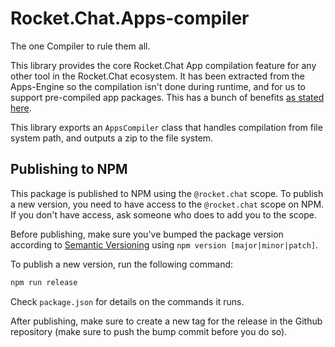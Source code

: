 # Rocket.Chat.Apps-compiler

The one Compiler to rule them all.

This library provides the core Rocket.Chat App compilation feature for any other tool in the Rocket.Chat ecosystem. It has been extracted from the Apps-Engine so the compilation isn't done during runtime, and for us to support pre-compiled app packages. This has a bunch of benefits [as stated here](https://github.com/RocketChat/Rocket.Chat.Apps-engine/pull/307).

This library exports an `AppsCompiler` class that handles compilation from file system path, and outputs a zip to the file system.

## Publishing to NPM

This package is published to NPM using the `@rocket.chat` scope. To publish a new version, you need to have access to the `@rocket.chat` scope on NPM. If you don't have access, ask someone who does to add you to the scope.

Before publishing, make sure you've bumped the package version according to [Semantic Versioning](https://semver.org/) using `npm version [major|minor|patch]`.

To publish a new version, run the following command:

```sh
npm run release
```

Check `package.json` for details on the commands it runs.

After publishing, make sure to create a new tag for the release in the Github repository (make sure to push the bump commit before you do so).
